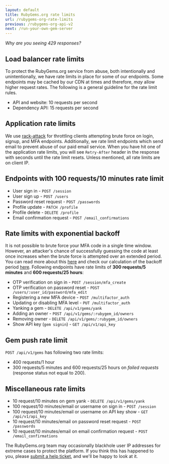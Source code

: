 ```yaml
---
layout: default
title: RubyGems.org rate limits
url: /rubygems-org-rate-limits
previous: /rubygems-org-api-v2
next: /run-your-own-gem-server
---
```


<em class="t-gray">Why are you seeing 429 responses?</em>

Load balancer rate limits
----

To protect the RubyGems.org service from abuse, both intentionally and unintentionally, we have rate limits in place for some of our endpoints. Some endpoints may be cached by our CDN at times and therefore, _may_ allow higher request rates. The following is a general guideline for the rate limit rules.

* API and website: 10 requests per second
* Dependency API: 15 requests per second

Application rate limits
----

We use [rack-attack](https://github.com/kickstarter/rack-attack) for throttling clients attempting brute force on login, signup, and MFA endpoints. Additionally, we rate limit endpoints which send email to prevent abuse of our paid email service. When you have hit one of the application rate limits, you will see `Retry-After` header in the response with seconds until the rate limit resets. Unless mentioned, all rate limits are on client IP.

## Endpoints with 100 requests/10 minutes rate limit

* User sign in - `POST /session`
* User sign up - `POST /users`
* Password reset request - `POST /passwords`
* Profile update - `PATCH /profile`
* Profile delete - `DELETE /profile`
* Email confirmation request - `POST /email_confirmations`

## Rate limits with exponential backoff 

It is not possible to brute force your MFA code in a single time window. However, an attacker's chance of successfully guessing the code at least once increases when the brute force is attempted over an extended period. You can read more about this [here](https://security.stackexchange.com/a/185917) and check our calculation of the backoff period [here](https://github.com/rubygems/rubygems.org/pull/2330#issuecomment-643931531).
Following endpoints have rate limits of **300 requests/5 minutes** and **600 requests/25 hours**:

* OTP verification on sign in - `POST /session/mfa_create`
* OTP verification on password reset - `POST /users/:user_id/password/mfa_edit`
* Registering a new MFA device - `POST /multifactor_auth`
* Updating or disabling MFA level - `PUT /multifactor_auth`
* Yanking a gem - `DELETE /api/v1/gems/yank`
* Adding an owner - `POST /api/v1/gems/:rubygem_id/owners`
* Removing owner - `DELETE /api/v1/gems/:rubygem_id/owners`
* Show API key (`gem signin`) - `GET /api/v1/api_key`

## Gem push rate limit

`POST /api/v1/gems` has following two rate limits:

* 400 requests/1 hour
* 300 requests/5 minutes and 600 requests/25 hours on *failed requests* (response status not equal to 200).

## Miscellaneous rate limits

* 10 request/10 minutes on gem yank - `DELETE /api/v1/gems/yank`
* 100 request/10 minutes/email or username on sign in - `POST /session`
* 100 request/10 minutes/email or username on API key show - `GET /api/v1/api_key`
* 10 request/10 minutes/email on password reset request - `POST /passwords`
* 10 request/10 minutes/email on email confirmation request - `POST /email_confirmations`

The RubyGems.org team may occasionally blackhole user IP addresses for extreme cases to protect the platform. If you think this has happened to you, please [submit a help ticket](https://help.rubygems.org/discussion/new), and we'll be happy to look at it.
